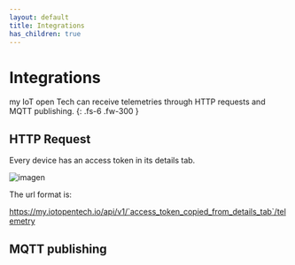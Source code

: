 ```yaml
---
layout: default
title: Integrations
has_children: true
---
```


# Integrations

my IoT open Tech can receive telemetries through HTTP requests and MQTT publishing.
{: .fs-6 .fw-300 }

## HTTP Request
Every device has an access token in its details tab.

![imagen](https://user-images.githubusercontent.com/52624907/169384922-adb8ea4a-a984-444e-9c45-37123503decf.png)

The url format is:

https://my.iotopentech.io/api/v1/`access_token_copied_from_details_tab`/telemetry

## MQTT publishing

